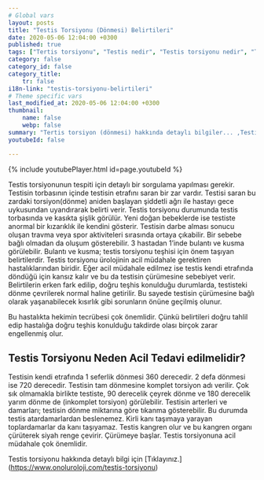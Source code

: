 ```yaml
---
# Global vars
layout: posts
title: "Testis Torsiyonu (Dönmesi) Belirtileri"
date: 2020-05-06 12:04:00 +0300
published: true
tags: ["Tertis torsiyonu", "Testis nedir", "Testis torsiyonu nedir", "Testis torsiyonu testis kanseri", "testis torsiyonu tipi", "Testis torsiyonu erken müdahale", "Testis torsiyonu teşhis", "Testis torsiyonu tedavi", "Testis torsiyonu ameliyat" , "testis dönmesi", "testis torsiyonu ne zaman", "testis torsiyonu neden", "testis torsiyonu acil", "testis torsiyonu belirti", "testis torsiyonu ultrasonografi", "testis torsiyonu tipi" , "testis torsiyonu tedavi", "testis torsiyonu çözüm", "testis dönmesi ameliyatı", "testis dönmesi tedavi"]
category: false
category_id: false
category_title:
    tr: false
i18n-link: "testis-torsiyonu-belirtileri"
# Theme specific vars
last_modified_at: 2020-05-06 12:04:00 +0300
thumbnail:
    name: false
    webp: false
summary: "Tertis torsiyon (dönmesi) hakkında detaylı bilgiler... ,Testis nedir?, Testiste ağrı ve şişliklerin nedenleri? , Testis torsiyonu nedir?, Testis torsiyonu testis kanseriyle birlikte olur mu? , Kaç tip testis torsiyon vardır? , Testis torsiyonunda erken müdahale? , Testis torsiyonu teşhisi ve tedavisi, Testis torsiyonu ameliyatı"
youtubeId: false

---
```

{% include youtubePlayer.html id=page.youtubeId %}




Testis torsiyonunun tespiti için detaylı bir sorgulama yapılması gerekir. Testisin torbasının içinde testisin etrafını saran bir zar vardır.  Testisi saran bu zardaki torsiyon(dönme) aniden başlayan şiddetli ağrı ile hastayı gece uykusundan uyandırarak belirti verir. Testis torsiyonu durumunda testis torbasında ve kasıkta şişlik görülür. Yeni doğan bebeklerde ise testiste anormal bir kızarıklık ile kendini gösterir. Testisin darbe alması sonucu oluşan travma veya spor aktiviteleri sırasında ortaya çıkabilir. Bir sebebe bağlı olmadan da oluşum gösterebilir. 3 hastadan 1’inde bulantı ve kusma görülebilir. Bulantı ve kusma; testis torsiyonu teşhisi için önem taşıyan belirtilerdir. Testis torsiyonu ürolojinin acil müdahale gerektiren hastalıklarından biridir. Eğer acil müdahale edilmez ise testis kendi etrafında döndüğü için kansız kalır ve bu da testisin çürümesine sebebiyet verir. Belirtilerin erken fark edilip, doğru teşhis konulduğu durumlarda, testisteki dönme çevrilerek normal haline getirilir. Bu sayede testisin çürümesine bağlı olarak yaşanabilecek kısırlık gibi sorunların önüne geçilmiş olunur.

Bu hastalıkta hekimin tecrübesi çok önemlidir. Çünkü belirtileri doğru tahlil edip hastalığa doğru teşhis konulduğu takdirde olası birçok zarar engellenmiş olur.

## Testis Torsiyonu Neden Acil Tedavi edilmelidir?

Testisin kendi etrafında 1 seferlik dönmesi 360 derecedir. 2 defa dönmesi ise 720 derecedir. Testisin tam dönmesine komplet torsiyon adı verilir. Çok sık olmamakla birlikte testiste, 90 derecelik çeyrek dönme ve 180 derecelik yarım dönme de (inkomplet torsiyon) görülebilir. Testisin arterleri ve damarları; testisin dönme miktarına göre tıkanma gösterebilir. Bu durumda testis atardamarlardan beslenemez. Kirli kanı taşımaya yarayan toplardamarlar da kanı taşıyamaz. Testis kangren olur ve bu kangren organı çürüterek siyah renge çevirir. Çürümeye başlar. Testis torsiyonuna acil müdahale çok önemlidir.


Testis torsiyonu hakkında detaylı bilgi için [Tıklayınız.] (https://www.onoluroloji.com/testis-torsiyonu)
